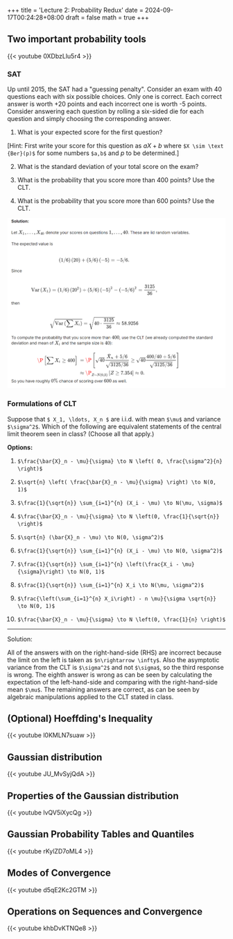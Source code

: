 +++
title = 'Lecture 2: Probability Redux'
date = 2024-09-17T00:24:28+08:00
draft = false
math = true
+++

## Two important probability tools

{{< youtube 0XDbzLlu5r4 >}}

### SAT

Up until 2015, the SAT had a "guessing penalty". Consider an exam with 40 questions each with six possible choices. Only one is correct. Each correct answer is worth +20 points and each incorrect one is worth -5 points. Consider answering each question by rolling a six-sided die for each question and simply choosing the corresponding answer.

1. What is your expected score for the first question?

[Hint: First write your score for this question as $aX+b$ where `$X \sim \text {Ber}(p)$` for some numbers `$a,b$` and $p$ to be determined.]

2. What is the standard deviation of your total score on the exam?

3. What is the probability that you score more than 400 points? Use the CLT.

4. What is the probability that you score more than 600 points? Use the CLT.

![SAT](img/SAT.png)


### Formulations of CLT

Suppose that `$ X_1, \ldots, X_n $` are i.i.d. with mean `$\mu$` and variance `$\sigma^2$`. Which of the following are equivalent statements of the central limit theorem seen in class? (Choose all that apply.)

**Options:**

1. `$\frac{\bar{X}_n - \mu}{\sigma} \to N \left( 0, \frac{\sigma^2}{n} \right)$`

2. `$\sqrt{n} \left( \frac{\bar{X}_n - \mu}{\sigma} \right) \to N(0, 1)$`

3. `$\frac{1}{\sqrt{n}} \sum_{i=1}^{n} (X_i - \mu) \to N(\mu, \sigma)$`

4. `$\frac{\bar{X}_n - \mu}{\sigma} \to N \left(0, \frac{1}{\sqrt{n}} \right)$`

5. `$\sqrt{n} (\bar{X}_n - \mu) \to N(0, \sigma^2)$`

6. `$\frac{1}{\sqrt{n}} \sum_{i=1}^{n} (X_i - \mu) \to N(0, \sigma^2)$`

7. `$\frac{1}{\sqrt{n}} \sum_{i=1}^{n} \left(\frac{X_i - \mu}{\sigma}\right) \to N(0, 1)$`

8. `$\frac{1}{\sqrt{n}} \sum_{i=1}^{n} X_i \to N(\mu, \sigma^2)$`

9. `$\frac{\left(\sum_{i=1}^{n} X_i\right) - n \mu}{\sigma \sqrt{n}} \to N(0, 1)$`

10. `$\frac{\bar{X}_n - \mu}{\sigma} \to N \left(0, \frac{1}{n} \right)$`

---

Solution:

All of the answers with  on the right-hand-side (RHS) are incorrect because the limit on the left is taken as `$n\rightarrow \infty$`. Also the asymptotic variance from the CLT is `$\sigma^2$` and not `$\sigma$`, so the third response is wrong. The eighth answer is wrong as can be seen by calculating the expectation of the left-hand-side and comparing with the right-hand-side mean `$\mu$`. The remaining answers are correct, as can be seen by algebraic manipulations applied to the CLT stated in class.

## (Optional) Hoeffding's Inequality

{{< youtube l0KMLN7suaw >}}


## Gaussian distribution

{{< youtube JU_MvSyjQdA >}}

## Properties of the Gaussian distribution

{{< youtube lvQV5iXycQg >}}

## Gaussian Probability Tables and Quantiles

{{< youtube rKylZD7oML4 >}}

## Modes of Convergence

{{< youtube d5qE2Kc2GTM >}}

## Operations on Sequences and Convergence

{{< youtube khbDvKTNQe8 >}}